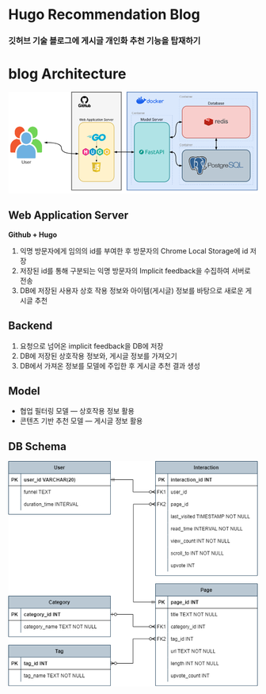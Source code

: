 # Hugo Recommendation Blog

### 깃허브 기술 블로그에 게시글 개인화 추천 기능을 탑재하기

# blog Architecture
![image](./images/architecture.png)

## Web Application Server

**Github + Hugo**

1. 익명 방문자에게 임의의 id를 부여한 후 방문자의 Chrome Local Storage에 id 저장
2. 저장된 id를 통해 구분되는 익명 방문자의 Implicit feedback을 수집하여 서버로 전송
3. DB에 저장된 사용자 상호 작용 정보와 아이템(게시글) 정보를 바탕으로 새로운 게시글 추천

## Backend

1. 요청으로 넘어온 implicit feedback을 DB에 저장
2. DB에 저장된 상호작용 정보와, 게시글 정보를 가져오기
3. DB에서 가져온 정보를 모델에 주입한 후 게시글 추천 결과 생성

## Model

- 협업 필터링 모델 — 상호작용 정보 활용
- 콘텐츠 기반 추천 모델 — 게시글 정보 활용

## DB Schema
![image](./images/db_schema.png)

